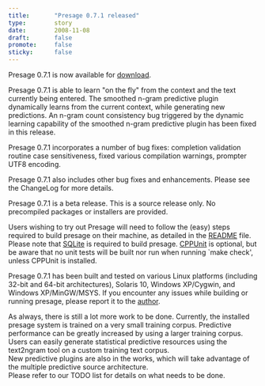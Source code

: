 ```yaml
---
title:       "Presage 0.7.1 released"
type:        story
date:        2008-11-08
draft:       false
promote:     false
sticky:      false
---
```


Presage 0.7.1 is now available for [download](/download/).

Presage 0.7.1 is able to learn "on the fly" from the context and the text currently being entered. The smoothed n-gram predictive plugin dynamically learns from the current context, while generating new predictions. An n-gram count consistency bug triggered by the dynamic learning capability of the smoothed n-gram predictive plugin has been fixed in this release.

Presage 0.7.1 incorporates a number of bug fixes: completion validation routine case sensitiveness, fixed various compilation warnings, prompter UTF8 encoding.

Presage 0.7.1 also includes other bug fixes and enhancements. Please see the ChangeLog for more details.

<!--more-->

Presage 0.7.1 is a beta release. This is a source release only. No precompiled packages or installers are provided.

Users wishing to try out Presage will need to follow the (easy) steps required to build presage on their machine, as detailed in the <a href="presage/trunk/README">README</a> file. Please note that <a href="?q=node/17">SQLite</a> is required to build presage. <a href="?q=node/17">CPPUnit</a> is optional, but be aware that no unit tests will be built nor run when running `make check', unless CPPUnit is installed.

Presage 0.7.1 has been built and tested on various Linux platforms (including 32-bit and 64-bit architectures), Solaris 10, Windows XP/Cygwin, and Windows XP/MinGW/MSYS. If you encounter any issues while building or running presage, please report it to the [author](/contact/).

As always, there is still a lot more work to be done. Currently, the installed presage system is trained on a very small training corpus. Predictive performance can be greatly increased by using a larger training corpus. Users can easily generate statistical predictive resources using the text2ngram tool on a custom training text corpus.  
New predictive plugins are also in the works, which will take advantage of the multiple predictive source architecture.  
Please refer to our TODO list for details on what needs to be done.


